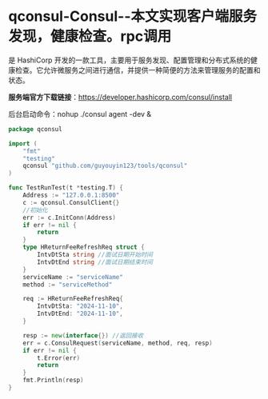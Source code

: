 # qconsul-Consul--本文实现客户端服务发现，健康检查。rpc调用

是 HashiCorp 开发的一款工具，主要用于服务发现、配置管理和分布式系统的健康检查。它允许微服务之间进行通信，并提供一种简便的方法来管理服务的配置和状态。

**服务端官方下载链接**：https://developer.hashicorp.com/consul/install

后台启动命令：nohup ./consul agent -dev &



```go
package qconsul

import (
	"fmt"
	"testing"
	qconsul "github.com/guyouyin123/tools/qconsul"
)

func TestRunTest(t *testing.T) {
	Address := "127.0.0.1:8500"
	c := qconsul.ConsulClient{}
	//初始化
	err := c.InitConn(Address)
	if err != nil {
		return
	}
	type HReturnFeeRefreshReq struct {
		IntvDtSta string //面试日期开始时间
		IntvDtEnd string //面试日期结束时间
	}
	serviceName := "serviceName"
	method := "serviceMethod"

	req := HReturnFeeRefreshReq{
		IntvDtSta: "2024-11-10",
		IntvDtEnd: "2024-11-10",
	}

	resp := new(interface{}) //返回接收
	err = c.ConsulRequest(serviceName, method, req, resp)
	if err != nil {
		t.Error(err)
		return
	}
	fmt.Println(resp)
}

```


